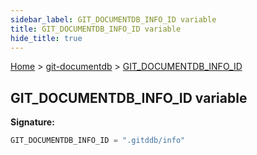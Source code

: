 ```yaml
---
sidebar_label: GIT_DOCUMENTDB_INFO_ID variable
title: GIT_DOCUMENTDB_INFO_ID variable
hide_title: true
---
```


[Home](./index.md) &gt; [git-documentdb](./git-documentdb.md) &gt; [GIT\_DOCUMENTDB\_INFO\_ID](./git-documentdb.git_documentdb_info_id.md)

## GIT\_DOCUMENTDB\_INFO\_ID variable


<b>Signature:</b>

```typescript
GIT_DOCUMENTDB_INFO_ID = ".gitddb/info"
```
